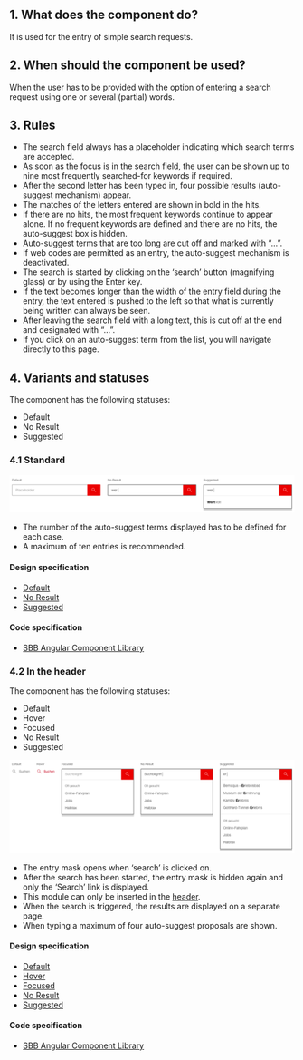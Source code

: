 ## 1. What does the component do?
It is used for the entry of simple search requests.

## 2. When should the component be used?
When the user has to be provided with the option of entering a search request using one or several (partial) words.

## 3. Rules
* The search field always has a placeholder indicating which search terms are accepted.
* As soon as the focus is in the search field, the user can be shown up to nine most frequently searched-for keywords if required.
* After the second letter has been typed in, four possible results (auto-suggest mechanism) appear.
* The matches of the letters entered are shown in bold in the hits.
* If there are no hits, the most frequent keywords continue to appear alone. If no frequent keywords are defined and there are no hits, the auto-suggest box is hidden.
* Auto-suggest terms that are too long are cut off and marked with “...”.
* If web codes are permitted as an entry, the auto-suggest mechanism is deactivated.
* The search is started by clicking on the ‘search’ button (magnifying glass) or by using the Enter key.
* If the text becomes longer than the width of the entry field during the entry, the text entered is pushed to the left so that what is currently being written can always be seen.
* After leaving the search field with a long text, this is cut off at the end and designated with “…”.
* If you click on an auto-suggest term from the list, you will navigate directly to this page.

## 4. Variants and statuses
The component has the following statuses: 
* Default
* No Result
* Suggested
 
### 4.1 Standard
![Image of the searchfield component in the standard variant](https://raw.githubusercontent.com/sbb-design-systems/design-system-website-documentation/master/documentation/components/searchfield/images/searchfield_default.png 'class: image')
* The number of the auto-suggest terms displayed has to be defined for each case.
* A maximum of ten entries is recommended.

#### Design specification
* [Default](https://sbb.invisionapp.com/d/main#/console/15744722/344622859/inspect)
* [No Result](https://sbb.invisionapp.com/d/main#/console/15744722/344622860/inspect)
* [Suggested](https://sbb.invisionapp.com/d/main#/console/15744722/344622861/inspect)

#### Code specification
* [SBB Angular Component Library](https://sbb-angular.app.sbb.ch/latest/content/search)

### 4.2 In the header
The component has the following statuses:
* Default
* Hover
* Focused
* No Result
* Suggested

![Image of the searchfield component integrated in the header](https://raw.githubusercontent.com/sbb-design-systems/design-system-website-documentation/master/documentation/components/searchfield/images/searchfield_header.png 'class: image')
* The entry mask opens when ‘search’ is clicked on.
* After the search has been started, the entry mask is hidden again and only the ‘Search’ link is displayed.
* This module can only be inserted in the [header](https://digital.sbb.ch/en/websites/modules/header).
* When the search is triggered, the results are displayed on a separate page.
* When typing a maximum of four auto-suggest proposals are shown.

#### Design specification
* [Default](https://sbb.invisionapp.com/d/main#/console/15744722/344622862/inspect)
* [Hover](https://sbb.invisionapp.com/d/main#/console/15744722/344622863/inspect)
* [Focused](https://sbb.invisionapp.com/d/main#/console/15744722/344622864/inspect)
* [No Result](https://sbb.invisionapp.com/d/main#/console/15744722/344622865/inspect)
* [Suggested](https://sbb.invisionapp.com/d/main#/console/15744722/344622866/inspect)

#### Code specification
* [SBB Angular Component Library](https://sbb-angular.app.sbb.ch/latest/content/search)